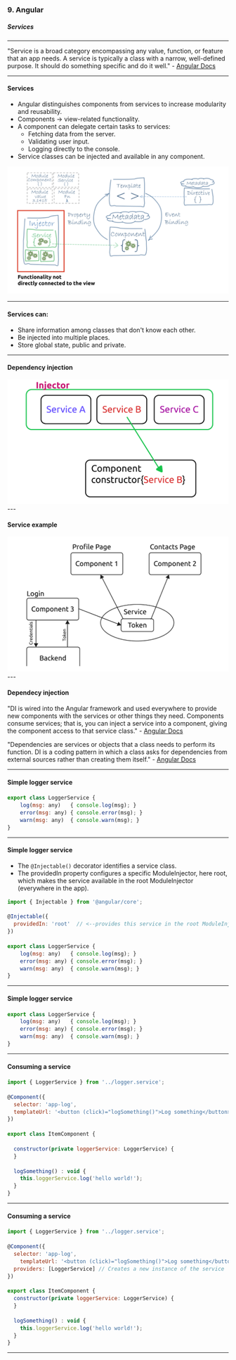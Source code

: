 ### 9. Angular</h3>
##### Services</h5>

---

"Service is a broad category encompassing any value, function, or feature that an app needs. A service is typically a class with a narrow, well-defined purpose. It should do something specific and do it well." - <a href="https://angular.io/guide/architecture-services" target="_blank">Angular Docs</a>

--- 

#### Services

* Angular distinguishes components from services to increase modularity and reusability.
* Components -> view-related functionality.
* A component can delegate certain tasks to services: 
  * Fetching data from the server.
  * Validating user input.
  * Logging directly to the console.
* Service classes can be injected and available in any component.

<img src="/new/media/angular-images/angular-9/services2.png" alt="services">

---


#### Services can:
			
* Share information among classes that don't know each other.
* Be injected into multiple places.
* Store global state, public and private.
	
---

#### Dependency injection
<img style="width: 800px" src="/new/media/angular-images/angular-9/services.png" alt="services">
---


#### Service example
<img style="width: 800px" src="/new/media/angular-images/angular-9/services3.png" alt="services">
---


#### Dependecy injection
"DI is wired into the Angular framework and used everywhere to provide new components with the services or other things they need. Components consume services; that is, you can inject a service into a component, giving the component access to that service class." - <a href="https://angular.io/guide/architecture-services">Angular Docs</a>

"Dependencies are services or objects that a class needs to perform its function. DI is a coding pattern in which a class asks for dependencies from external sources rather than creating them itself."  - <a href="https://angular.io/guide/architecture-services">Angular Docs</a>

---

#### Simple logger service

```JavaScript
export class LoggerService {
	log(msg: any)   { console.log(msg); }
	error(msg: any) { console.error(msg); }
	warn(msg: any)  { console.warn(msg); }
}
```
--- 

#### Simple logger service

* The ```@Injectable()``` decorator identifies a service class. 
* The providedIn property configures a specific ModuleInjector, here root, which makes the service available in the root ModuleInjector (everywhere in the app).

```JavaScript
import { Injectable } from '@angular/core';

@Injectable({
  providedIn: 'root'  // <--provides this service in the root ModuleInjector
})

export class LoggerService {
	log(msg: any)   { console.log(msg); }
	error(msg: any) { console.error(msg); }
	warn(msg: any)  { console.warn(msg); }
}
```

---

#### Simple logger service

```JavaScript
export class LoggerService {
	log(msg: any)   { console.log(msg); }
	error(msg: any) { console.error(msg); }
	warn(msg: any)  { console.warn(msg); }
}
```

---

#### Consuming a service

```JavaScript
import { LoggerService } from '../logger.service';

@Component({
  selector: 'app-log',
  templateUrl: '<button (click)="logSomething()">Log something</button>'
})

export class ItemComponent {

  constructor(private loggerService: LoggerService) {
  }

  logSomething() : void {
    this.loggerService.log('hello world!');
  }
}
```

---

#### Consuming a service

```JavaScript
import { LoggerService } from '../logger.service';

@Component({
  selector: 'app-log',
	templateUrl: '<button (click)="logSomething()">Log something</button>',
  providers: [LoggerService] // Creates a new instance of the service
})

export class ItemComponent {
  constructor(private loggerService: LoggerService) {
  }

  logSomething() : void {
    this.loggerService.log('hello world!');
  }
}
```

---